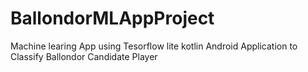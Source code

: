 # BallondorMLAppProject
Machine learing App using Tesorflow lite kotlin Android Application to Classify Ballondor Candidate Player

